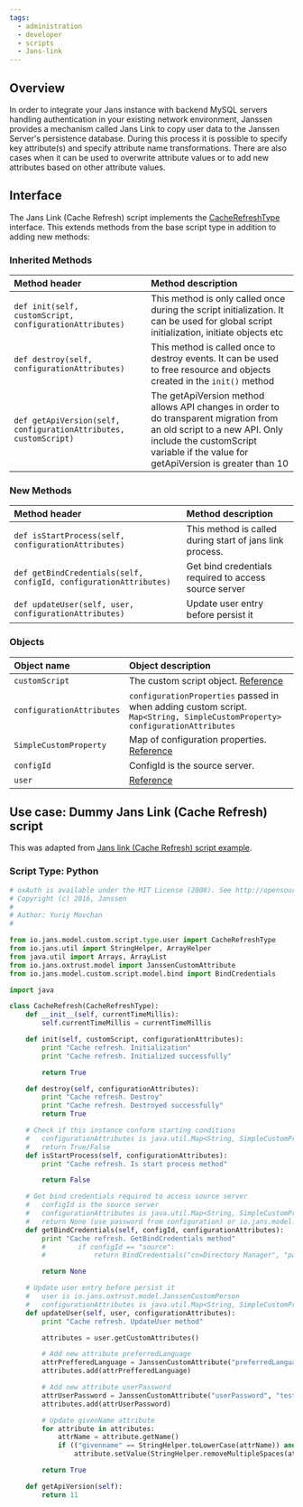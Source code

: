 ```yaml
---
tags:
  - administration
  - developer
  - scripts
  - Jans-link
---
```


## Overview

In order to integrate your Jans instance with backend MySQL servers handling authentication in your existing network environment, Janssen provides a mechanism called Jans Link to copy user data to the Janssen Server's persistence database. During this process it is possible to specify key attribute(s) and specify attribute name transformations. There are also cases when it can be used to overwrite attribute values or to add new attributes based on other attribute values.

## Interface
The Jans Link (Cache Refresh) script implements the [CacheRefreshType](https://github.com/JanssenProject/jans/blob/main/jans-core/script/src/main/java/io/jans/model/custom/script/type/user/CacheRefreshType.java) interface. This extends methods from the base script type in addition to adding new methods:

### Inherited Methods

| Method header | Method description |
|:-----|:------|
| `def init(self, customScript, configurationAttributes)` | This method is only called once during the script initialization. It can be used for global script initialization, initiate objects etc |
| `def destroy(self, configurationAttributes)` | This method is called once to destroy events. It can be used to free resource and objects created in the `init()` method |
| `def getApiVersion(self, configurationAttributes, customScript)` | The getApiVersion method allows API changes in order to do transparent migration from an old script to a new API. Only include the customScript variable if the value for getApiVersion is greater than 10 |

### New Methods

| Method header                                                       | Method description                                       |
|:--------------------------------------------------------------------|:---------------------------------------------------------|
| `def isStartProcess(self, configurationAttributes)`               | This method is called during start of jans link process. |
| `def getBindCredentials(self, configId, configurationAttributes)` | Get bind credentials required to access source server    |
| `def updateUser(self, user, configurationAttributes)`   | Update user entry before persist it    |

### Objects
| Object name | Object description                                                                                                                                                           |
|:-----|:-----------------------------------------------------------------------------------------------------------------------------------------------------------------------------|
|`customScript`| The custom script object. [Reference](https://github.com/JanssenProject/jans/blob/main/jans-core/script/src/main/java/io/jans/model/custom/script/model/CustomScript.java)   |
|`configurationAttributes`| `configurationProperties` passed in when adding custom script. `Map<String, SimpleCustomProperty> configurationAttributes`                                                   |
|`SimpleCustomProperty`| Map of configuration properties. [Reference](https://github.com/JanssenProject/jans/blob/main/jans-core/util/src/main/java/io/jans/model/SimpleCustomProperty.java)          |
|`configId`| ConfigId is the source server.                                                                                                                                               |
|`user`| [Reference](https://github.com/JanssenProject/jans/blob/main/jans-link/model/src/main/java/io/jans/link/model/GluuCustomPerson.java) |

## Use case: Dummy Jans Link (Cache Refresh) script

This was adapted from [Jans link (Cache Refresh) script example](https://github.com/JanssenProject/jans/blob/main/docs/script-catalog/cache_refresh/sample-script/SampleScript.py).

### Script Type: Python

```python
# oxAuth is available under the MIT License (2008). See http://opensource.org/licenses/MIT for full text.
# Copyright (c) 2016, Janssen
#
# Author: Yuriy Movchan
#

from io.jans.model.custom.script.type.user import CacheRefreshType
from io.jans.util import StringHelper, ArrayHelper
from java.util import Arrays, ArrayList
from io.jans.oxtrust.model import JanssenCustomAttribute
from io.jans.model.custom.script.model.bind import BindCredentials

import java

class CacheRefresh(CacheRefreshType):
    def __init__(self, currentTimeMillis):
        self.currentTimeMillis = currentTimeMillis

    def init(self, customScript, configurationAttributes):
        print "Cache refresh. Initialization"
        print "Cache refresh. Initialized successfully"

        return True

    def destroy(self, configurationAttributes):
        print "Cache refresh. Destroy"
        print "Cache refresh. Destroyed successfully"
        return True

    # Check if this instance conform starting conditions 
    #   configurationAttributes is java.util.Map<String, SimpleCustomProperty>
    #   return True/False
    def isStartProcess(self, configurationAttributes):
        print "Cache refresh. Is start process method"

        return False

    # Get bind credentials required to access source server 
    #   configId is the source server
    #   configurationAttributes is java.util.Map<String, SimpleCustomProperty>
    #   return None (use password from configuration) or io.jans.model.custom.script.model.bind.BindCredentials
    def getBindCredentials(self, configId, configurationAttributes):
        print "Cache refresh. GetBindCredentials method"
        #        if configId == "source":
        #            return BindCredentials("cn=Directory Manager", "password")

        return None

    # Update user entry before persist it
    #   user is io.jans.oxtrust.model.JanssenCustomPerson
    #   configurationAttributes is java.util.Map<String, SimpleCustomProperty>
    def updateUser(self, user, configurationAttributes):
        print "Cache refresh. UpdateUser method"

        attributes = user.getCustomAttributes()

        # Add new attribute preferredLanguage
        attrPrefferedLanguage = JanssenCustomAttribute("preferredLanguage", "en-us")
        attributes.add(attrPrefferedLanguage)

        # Add new attribute userPassword
        attrUserPassword = JanssenCustomAttribute("userPassword", "test")
        attributes.add(attrUserPassword)

        # Update givenName attribute
        for attribute in attributes:
            attrName = attribute.getName()
            if (("givenname" == StringHelper.toLowerCase(attrName)) and StringHelper.isNotEmpty(attribute.getValue())):
                attribute.setValue(StringHelper.removeMultipleSpaces(attribute.getValue()) + " (updated)")

        return True

    def getApiVersion(self):
        return 11
```
